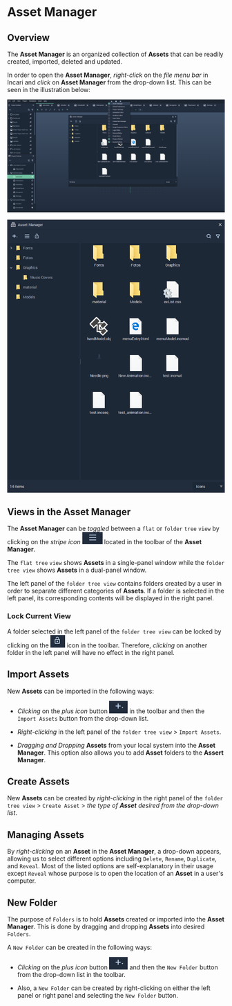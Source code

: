# Asset Manager

## Overview 
The **Asset Manager** is an organized collection of **Assets** that can be readily created, imported, deleted and updated. 

In order to open the **Asset Manager**,  *right-click* on the *file menu bar* in Incari and *click* on **Asset Manager** from the drop-down list. This can be seen in the illustration below:

![](../.gitbook/assets/interface/asset-manager/open-asset-manager.PNG) 

![](../.gitbook/assets/interface/asset-manager/asset-manager.PNG) 

## Views in the Asset Manager 
The **Asset Manager** can be *toggled* between a `flat` or `folder` `tree` `view` by clicking on the *stripe icon* ![](../.gitbook/assets/interface/asset-manager/stripeIcon.PNG) located in the toolbar of the **Asset Manager**.

The `flat tree` `view` shows **Assets** in a single-panel window while the `folder tree view` shows **Assets** in a dual-panel window. 

The left panel of the `folder tree view` contains folders created by a user in order to separate different categories of **Assets**. If a folder is selected in the left panel, its corresponding contents will be displayed in the right panel.

### Lock Current View
A folder selected in the left panel of the `folder tree view` can be locked by clicking on the ![](../.gitbook/assets/interface/asset-manager/lockIcon.PNG) icon in the toolbar. Therefore, *clicking* on another folder in the left panel will have no effect in the right panel.

## Import Assets
New **Assets** can be imported in the following ways:

* *Clicking* on the *plus icon* button ![](../.gitbook/assets/interface/asset-manager/plusIcon.PNG) in the toolbar and then the `Import Assets` button from the drop-down list.

* *Right-clicking* in the left panel of the `folder tree view` > `Import Assets`. 
  
* *Dragging and Dropping* **Assets** from your local system into the **Asset Manager**. This option also allows you to add **Asset** folders to the **Assert Manager**.

## Create Assets
New **Assets** can be created by *right-clicking* in the right panel of the `folder tree view` &gt; `Create Asset` &gt; *the type of **Asset** desired from the drop-down list*.

## Managing Assets
By *right-clicking* on an **Asset** in the **Asset Manager**, a drop-down appears, allowing us to select different options including `Delete`, `Rename`, `Duplicate`, and `Reveal`. Most of the listed options are self-explanatory in their usage except `Reveal` whose purpose is to open the location of an **Asset** in a user's computer. 

## New Folder
The purpose of `Folders` is to hold **Assets** created or imported into the **Asset Manager**. This is done by dragging and dropping **Assets** into desired `Folders`.

A `New Folder` can be created in the following ways:

* *Clicking* on the *plus icon* button ![](../.gitbook/assets/interface/asset-manager/plusIcon.PNG) and then the `New Folder` button from the drop-down list in the toolbar. 

* Also, a `New Folder` can be created by right-clicking on either the left panel or right panel and selecting the `New Folder` button.